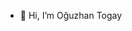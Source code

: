 - 👋 Hi, I’m Oğuzhan Togay


<!---
oguzhanT/oguzhanT is a ✨ special ✨ repository because its `README.md` (this file) appears on your GitHub profile.
You can click the Preview link to take a look at your changes.
--->
